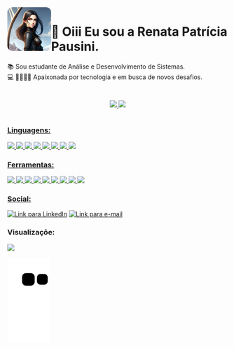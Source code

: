 <img align="left" alt="Imagem" height="100" style="border-radius:12px;" src="image/renata-avatar06.jpg">

# :rocket: Oiii Eu sou a Renata Patrícia Pausini.

:books: Sou estudante de Análise e Desenvolvimento de Sistemas.<br>
💻 
💙💚💛💜 Apaixonada por tecnologia e em busca de novos desafios.

#

<div align="center">
  <a href="https://github.com/rpatricia">
  <img height="150em" src="https://github-readme-stats.vercel.app/api?username=rpatricia&show_icons=true&theme=dracula&include_all_commits=true&count_private=true"/>
  <img height="150em" src="https://github-readme-stats.vercel.app/api/top-langs/?username=rpatricia&layout=compact&langs_count=7&theme=dracula"/>
</div>

#

<!-- <h3 align="left"> Contribuidores fake: </h3> -->

<!-- |                                                                                                                            Autora                                                                                                                             |                                                                                                                           Colaboradora                                                                                                                            | -->
<!-- | :-----------------------------------------------------------------------------------------------------------------------------------------------------------------------------------------------------------------------------------------------------------: | :---------------------------------------------------------------------------------------------------------------------------------------------------------------------------------------------------------------------------------------------------------------: | -->
<!-- | [<img src="image/renatapausini01.jpg" width=115 height=120><br><sub>@rpausini</sub>](https://github.com/rpatricia) <br><br> [![](https://img.shields.io/badge/github-%23.svg?&style=for-the-badge&logo=github&logoColor=white)](https://github.com/rpatricia) | [<img src="image/renatapausini02.jpg" width=115 height=120><br><sub>@rpausini</sub>](https://github.com/rpatricia) <br><br> [![](https://img.shields.io/badge/github-%23114C.svg?&style=for-the-badge&logo=github&logoColor=white)](https://github.com/rpatricia) | -->

#

<h3 align="left"><b>Linguagens:</h3></b>
<p align="left">
  <img height="30" src="https://img.shields.io/badge/html%20-%23DD0031.svg?&style=for-the-badge&logo=html5&logoColor=white"/>
<img height="30" src="https://img.shields.io/badge/css3%20-%231572B6.svg?&style=for-the-badge&logo=css3&logoColor=white"/>
<img height="30" src="https://img.shields.io/badge/SASS%20-hotpink.svg?&style=for-the-badge&logo=sass&logoColor=white"/>
<img height="30" src="https://img.shields.io/badge/javascript%20-%23323330.svg?&style=for-the-badge&logo=javascript&logoColor=%23F7DF1E"/>
<img height="30" src="https://img.shields.io/badge/nodejs%20-%236da55f.svg?&style=for-the-badge&logo=node.js&logoColor=white"/>
<img height="30" src="https://img.shields.io/badge/reactjs%20-%2314354c.svg?&style=for-the-badge&logo=react&logoColor=whit"/>
<img src="https://img.shields.io/badge/MySQL-00000F?style=for-the-badge&logo=mysql&logoColor=white"/>
<img src="https://img.shields.io/badge/wordpress-%23007298.svg?style=for-the-badge&logo=wordpress&logoColor=white">

<!-- <img align="right" alt="Imagem" height="250" style="border-radius:8px;" src="image/renatapausini-avatar05.png">
</p> -->


<h3 align="left"><b>Ferramentas:</h3></b>
<p align="left">
<img src="https://img.shields.io/badge/netlify-%23000000.svg?style=for-the-badge&logo=netlify&logoColor=#00C7B7"/>
<img src="https://img.shields.io/badge/vercel-%23000000.svg?style=for-the-badge&logo=vercel&logoColor=white"/>
<img src="https://img.shields.io/badge/Codepen-000000?style=for-the-badge&logo=codepen&logoColor=white">
<img src="https://img.shields.io/badge/Replit-DD1200?style=for-the-badge&logo=Replit&logoColor=white">
<img height="30" src="https://img.shields.io/badge/github-%23114C82.svg?&style=for-the-badge&logo=github&logoColor=white"/>
<img height="30" src="https://img.shields.io/badge/git-%23E44C30.svg?&style=for-the-badge&logo=git&logoColor=white"/>
<img src="https://img.shields.io/badge/markdown-%2339457E.svg?&style=for-the-badge&logo=markdown&logoColor=white"/>
<img src="https://img.shields.io/badge/Notion-%23000000.svg?style=for-the-badge&logo=notion&logoColor=white">
<img src="https://img.shields.io/badge/figma-%23F24E1E.svg?style=for-the-badge&logo=figma&logoColor=white">
<!-- <img align="right" alt="Imagem" height="250" style="border-radius:8px;" src="image/renatapausini-avatar05.png"> -->



<h3 align="left"><b> Social:</h3></b>
<p align="left">
  <a href="https://www.linkedin.com/in/renata-pausini/" target="_blank"><img alt="Link para LinkedIn"  height="30" src="https://img.shields.io/badge/-LinkedIn-%230077B5?style=for-the-badge&logo=linkedin&logoColor=white" target="_blank"></a> 
  <a href="https://www.instagram.com/renatapatriciadig" target="_blank"><img alt="Link para e-mail"  height="30" src="https://img.shields.io/badge/-Instagram-E4405F?style=for-the-badge&logo=instagram&logoColor=white" target="_blank"></a>
 </p>

 
<h3 align="left"><b> 
Visualizaçõe:</h3></b>
 <p align="left"><img alingn="center" src="https://profile-counter.glitch.me/rpatricia/count.svg" /></p>
 
 
 
![ Animação de cobra ](https://github.com/rpatricia/rpatricia/blob/output/github-contribution-grid-snake.svg)
